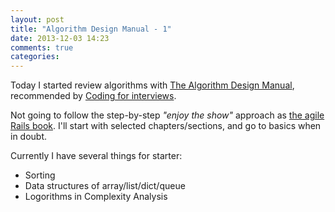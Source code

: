 ```yaml
---
layout: post
title: "Algorithm Design Manual - 1"
date: 2013-12-03 14:23
comments: true
categories: 
---
```


Today I started review algorithms with [The Algorithm Design Manual](http://amzn.com/0387948600?tag=a200-20),
recommended by [Coding for interviews](http://codingforinterviews.com/books).

Not going to follow the step-by-step _"enjoy the show"_ approach as [the agile Rails book](http://pragprog.com/book/rails32/agile-web-development-with-rails-3-2).
I'll start with selected chapters/sections, and go to basics when in doubt. 

Currently I have several things for starter:

- Sorting
- Data structures of array/list/dict/queue 
- Logorithms in Complexity Analysis
